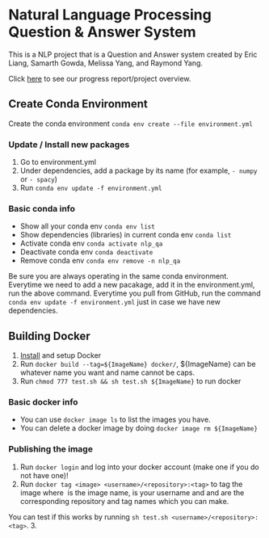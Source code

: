 # Natural Language Processing Question & Answer System

This is a NLP project that is a Question and Answer system created by Eric Liang, Samarth Gowda, Melissa Yang, and Raymond Yang.

Click [here](https://youtu.be/kg2jUaCN7gA) to see our progress report/project overview.

## Create Conda Environment ##

Create the conda environment `conda env create --file environment.yml`

### Update / Install new packages

1. Go to environment.yml
2. Under dependencies, add a package by its name (for example, `- numpy` or `- spacy`)
3. Run `conda env update -f environment.yml`

### Basic conda info
- Show all your conda env `conda env list`
- Show dependencies (libraries) in current conda env `conda list`
- Activate conda env `conda activate nlp_qa`
- Deactivate conda env `conda deactivate`
- Remove conda env `conda env remove -n nlp_qa`

Be sure you are always operating in the same conda environment.
Everytime we need to add a new pacakage, add it in the environment.yml, run the above command. 
Everytime you pull from GitHub, run the command `conda env update -f environment.yml` just in case we have new dependencies.

## Building Docker ## 

1. [Install](https://docs.docker.com/install/) and setup Docker
2. Run `docker build --tag=${ImageName} docker/`, ${ImageName} can be whatever name you want and name cannot be caps.
3. Run `chmod 777 test.sh && sh test.sh ${ImageName}` to run docker

### Basic docker info
- You can use `docker image ls` to list the images you have.
- You can delete a docker image by doing `docker image rm ${ImageName}`

### Publishing the image

1. Run `docker login` and log into your docker account (make one if you do not have one)!
2. Run `docker tag <image> <username>/<repository>:<tag>` to tag the image where <image> is the image name, <username> is your username and <respository> and <tag> are the corresponding repository and tag names which you can make. 
  
  You can test if this works by running `sh test.sh <username>/<repository>:<tag>`.
3.
